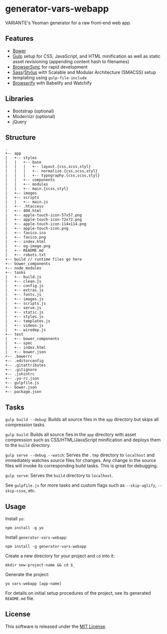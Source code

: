 # generator-vars-webapp

VARIANTE's Yeoman generator for a raw front-end web app.

## Features

- [Bower](http://bower.io)
- [Gulp](http://gulpjs.com) setup for CSS, JavaScript, and HTML minification as well as static asset revisioning (appending content hash to filenames)
- [BrowserSync](http://www.browsersync.io) for rapid development
- [Sass](http://sass-lang.com)/[Stylus](https://learnboost.github.io/stylus/) with Scalable and Modular Architecture (SMACSS) setup
- templating using ```gulp-file-include```
- [Browserify](http://browserify.org) with Babelify and Watchify

## Libraries

- Bootstrap (optional)
- Modernizr (optional)
- jQuery

## Structure

```
.
+-- app
|   +-- styles
|   |   +-- base
|   |   |   +-- layout.{css,scss,styl}
|   |   |   +-- normalize.{css,scss,styl}
|   |   |   +-- typography.{css,scss,styl}
|   |   +-- components
|   |   +-- modules
|   |   +-- main.{scss,styl}
|   +-- images
|   +-- scripts
|   |   +-- main.js
|   +-- .htaccess
|   +-- 404.html
|   +-- apple-touch-icon-57x57.png
|   +-- apple-touch-icon-72x72.png
|   +-- apple-touch-icon-114x114.png
|   +-- apple-touch-icon.png
|   +-- favico.ico
|   +-- favico.png
|   +-- index.html
|   +-- og-image.png
|   +-- README.md
|   +-- robots.txt
+-- build // runtime files go here
+-- bower_components
+-- node_modules
+-- tasks
|   +-- build.js
|   +-- clean.js
|   +-- config.js
|   +-- extras.js
|   +-- fonts.js
|   +-- images.js
|   +-- scripts.js
|   +-- serve.js
|   +-- static.js
|   +-- styles.js
|   +-- templates.js
|   +-- videos.js
|   +-- wiredep.js
+-- test
|   +-- bower_components
|   +-- spec
|   +-- index.html
|   +-- bower.json
+-- .bowerrc
+-- .editorconfig
+-- .gitattributes
+-- .gitignore
+-- .jshintrc
+-- .yo-rc.json
+-- gulpfile.js
+-- bower.json
+-- package.json
```

## Tasks

```gulp build --debug```: Builds all source files in the ```app``` directory but skips all compression tasks.

```gulp build```: Builds all source fies in the ```app``` directory with asset compression such as CSS/HTML/JavaScript minification and deploys them to the ```build``` directory.

```gulp serve --debug --watch```: Serves the ```.tmp``` directory to ```localhost``` and immediately watches source files for changes. Any change in the source files will invoke its corresponding build tasks. This is great for debugging.

```gulp serve```: Serves the ```build``` directory to ```localhost```.

See ```gulpfile.js``` for more tasks and custom flags such as ```--skip-uglify```, ```--skip-csso```, etc.

## Usage

Install ```yo```:
```
npm install -g yo
```

Install ```generator-vars-webapp```:
```
npm install -g generator-vars-webapp
```

Create a new directory for your project and ```cd``` into it:
```
mkdir new-project-name && cd $_
```

Generate the project:
```
yo vars-webapp [app-name]
```

For details on initial setup procedures of the project, see its generated ```README.md``` file.

## License

This software is released under the [MIT License](http://opensource.org/licenses/MIT).
